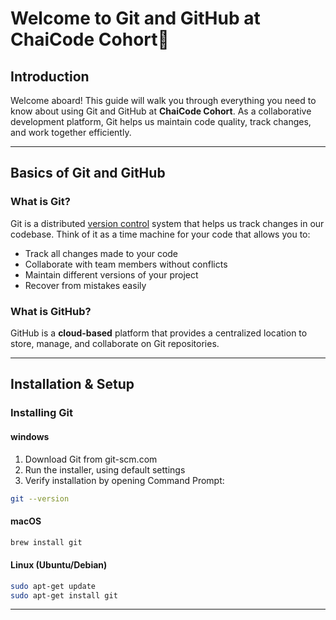 # Welcome to Git and GitHub at ChaiCode Cohort🚀

## Introduction

Welcome aboard! This guide will walk you through everything you need to know about using Git and GitHub at **ChaiCode Cohort**. As a collaborative development platform, Git helps us maintain code quality, track changes, and work together efficiently.

---

## Basics of Git and GitHub

### What is Git?

Git is a distributed [version control](https://en.wikipedia.org/wiki/Version_control) system that helps us track changes in our codebase. Think of it as a time machine for your code that allows you to:

- Track all changes made to your code
- Collaborate with team members without conflicts
- Maintain different versions of your project
- Recover from mistakes easily

### What is GitHub?

GitHub is a **cloud-based** platform that provides a centralized location to store, manage, and collaborate on Git repositories.

---

## Installation & Setup

### Installing Git

#### windows

1. Download Git from git-scm.com
2. Run the installer, using default settings
3. Verify installation by opening Command Prompt:

```bash
git --version
```

#### macOS

```bash
brew install git
```

#### Linux (Ubuntu/Debian)

```bash
sudo apt-get update
sudo apt-get install git
```

---
